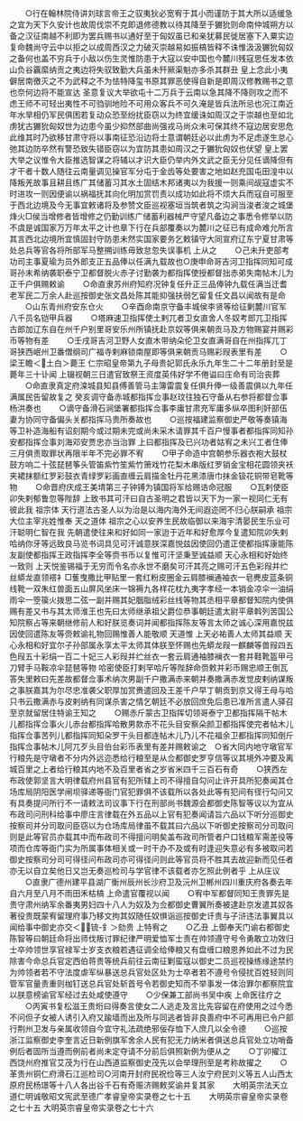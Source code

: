 <!-- { "loadSidebar": true } -->
　　○行在翰林院侍讲刘球言帝王之驭夷狄必宽宥于其小而谨防于其大所以适缓急之宜为天下久安计也故周伐崇不克即退修德教以待其降至于玁狁则命南仲城朔方以备之汉征南越不利即为罢兵赐书以通好至于匈奴虽已和亲犹募民徙居塞下入粟实边复命魏尚守云中以拒之以成周西汉之力破灭崇越易如振槁皆释不诛惟汲汲玁狁匈奴之备何也盖不穷兵于小敌以伤生灵惟防患于大寇以安中国也今麓川残寇思任发本依山负谷覊縻纳贡之夷边将失驭致勤大兵虽未歼厥渠魁亦多杀其群丑  皇上念此小夷僻居南徼灭之不为武释之不为怯特降玺书原其罪恶使得自新是即周汉修教赐书之意也奈何边将不能宣达  圣意复议大举欲屯十二万兵于云南以急其降不降则攻之而不虑王师不可轻出夷性不可驺驯地险不可用众客兵不可久淹是皆兵法所忌也况江南近年水旱相仍军民俱困若复动众恐至纷扰臣窃以为终宜缓诛如周汉之于崇越也至如北虏犹古玁狁匈奴世为边患今虽少抑然部曲尚强戎马尚众未可保其终不寇边居安思危此维其时乃欲移甘肃守将以事南征恐沿边将士意谓朝廷必以此虏为不足虑遂生怠心弛其边防卒然有警恐致失错臣窃以为宜防其患如周汉之于玁狁匈奴也伏望  皇上罢大举之议惟令大臣推选智谋之将辅以才识大臣仍举内外文武之臣无分见任谪降但有才干者十数人随往云南量调见操官军分屯于金齿等处要害之地如赵充国屯田湟中以降叛羌故事且耕且练广其储蓄习其水土固结木邦诸夷以为我援一则乘间觇寇虚实不时进攻一则因便谕以祸福抚其向化明加赏罚责以成功如此将不烦大兵而寇自可服至于西北边境及今无事宜敕诸将及参赞文臣巡视塞垣当筑者筑之沟涧当浚者浚之城堡烽火□侯当增修者皆增修之仍勤训练广储蓄利器械严守望凡备边之事悉令修举以防不虞是诚国家万万年太平之计也章下行在兵部覆奏以为麓川之征已有成命难允所言其言西北边境所宜慎固封守防患未然实国家要务乞敕镇守大同宣府辽东宁夏甘肃等处总兵等官各将所部军马整搠训练毋致怠忽失误事机  上从之
　　○己未升吏部考功司主事夏瑜为员外郎支正五品俸以任满九载故也○庚申命哥吉河卫指挥同知可成哥孙末希纳袭职泰宁卫都督脱火赤子讨勤袭为都指挥使授都督拙赤弟失南帖木儿为正千户俱赐敕谕
　　○命直隶苏州府知府况钟复任升正三品俸钟九载任满当迁耆老军民二万余人赴巡按御史张文昌处陈其能抑强扶弱乞留复任文昌以闻故有是命
　　○山东青州府安东仓火
　　○辛酉命南京守备丰城侯李贤等给征剿麓川官军八千员名铠甲兵器
　　○塔麻速卫指挥使土剌兀者卫女直舍人冬奴考郎兀卫指挥古郎加辽东自在州千户别里哥安乐州所镇抚赴京奴等俱来朝贡马及方物赐宴并赐彩币等物有差
　　○壬戌哥吉河卫野人女直木带纳朵伦卫女直满哥自在州指挥兀丁哥狭西岷州卫番僧纲司广福寺剌麻锁南屋即等俱来朝贡马赐彩叚表里有差
　　○梁王瞻＜土白＞薨王  仁宗昭皇帝第九子母贵妃郭氏永乐九年生二十二年册封至是薨年三十讣闻  上辍视朝三日遣官致祭王资度英伟好学不倦谥曰庄命有司治丧葬
　　○命直隶真定府滦城县知县傅善管马主簿雷震复任俱升俸一级善震俱以九年任满属民告留故复之  癸亥调守备赤城都指挥佥事赵玟往独石守备从右参将都督佥事杨洪奏也
　　○谪守备滑石涧堡署都指挥佥事李庸甘肃充军庸多纵卒图利奸部伍妻为协同守备偏头关都指挥马贵所奏故也
　　○巡按福建监察御史严敬等奏镇海等卫补造海船有诏刻期今或过期未完或尚未采木请罪其千百户慢事者都指挥同知孙安都指挥佥事刘海邓安贾忠亦当治罪  上曰都指挥及已兴功者姑宥之未兴工者住俸三月俱责取罪状再限半年不完必罪不宥
　　○甲子命造中宫朝参乐器衣袍大鼓杖鼓方响二十弦琵琶筝头管笛紫竹笙紫竹箫戏竹花梨木串版红罗销金宝相花圆领夹袄夹裙抹额红罗彩鼓衣青绿罗彩画直缠云肩描金牡丹花黑漆唐巾抹金钑花铜带皂靴等物
　　○命晋府庆成王美埥第三子钟镈为镇国将军给赐诰命冠服
　　○瓦剌使臣卯失剌郁鲁忽等陛辞  上致书其可汗曰自古圣明之君皆以天下为一家一视同仁无有彼此我  祖宗体  天行道法古圣人以为治是以海内海外无间遐迩罔不归心朕嗣承  祖宗大位主宰兆姓惟奉  天之道体  祖宗之心以安养生民故临御以来海宇清晏民生乐业可汗聪明仁智在我  先朝遣使往来和好如同一家迨于近年和好愈厚今复遣知院卯失剌哈纳你牙等远致良马览书词具见可汗诚意朕深嘉悦兹因使回仍遣正使都指挥康能陈友副使都指挥王政指挥李全等赍书币以复惟可汗坚秉至诚益顺  天心永相和好始终一致则  上天悦鉴锡福于无穷而令名亦永世不磨矣可汗其亮之赐可汗五色彩叚并纻丝蟒龙直领褡衤□蒦曳撒比甲贴里一套红粉皮圈金云肩膝襕通袖衣一皂麂皮蓝条铜线靴一双朱红兽面五山屏风坐床一锦褥九各样花枕九夷字孝经一本销金凉伞一油绢雨伞一箜篌火拨思二弦一副并赐其妃胭脂绒彩丝线等物其丞相平章都督知院内使俱赐有差又书与其太师淮王也先曰太师继承祖父爵位恭事朝廷遣太尉平章斡列苦国公知院察占等来朝继修前人和好朕览奏词并闻都指挥陈友等言太师之诚心深用嘉悦兹因使回遣陈友等赍敕谕礼物回赐惟善人能敬顺  天道惟  上天必祐善人太师其益顺  天心永相和好宜尔子孙部属永享太平太师其体朕至怀赐也先蟒龙叚一麒麟等兽叚四五色叚五十彩绢一百二十妃三人彩叚并纻丝衣一套云肩通袖膝襕衣一套并鞋靴盔甲弓刀臂手马鞍凉伞琵琶等物  哈密使臣打剌罕哈斤等陛辞命赍敕并彩币赐忠顺王倒瓦答失里敕曰先差故都督佥事术纳次男副千户撒满赤来朝并奏撒满赤发觉皮剌纳谋叛之事朕嘉其为尔尽忠准袭父职厚加赏赉遣回及王差千户早丁朝贡到京又得王母与哈只书云撒满赤与皮剌纳有同谋杀害之情乞朝廷不必放回庶免后患已准所言遣人驿召至京就留居住特谕王知之
　　○赐赤斤蒙古卫指挥切领哥泰宁卫都指挥隔干帖木儿都指挥佥事火儿赤台都指挥哈散男款赤不花头目安察朵颜卫都指挥使完者帖木儿指挥佥事苦列儿都指挥同知朵罗干头目都连帖木儿乃儿不花福余卫都指挥同知倒斤指挥佥事帖木儿阿兀歹头目伯台彩币表里有差并赐敕谕之　○省大同内地守墩官军行粮先是守墩者不分内外远迩悉给行粮至是从佥都御史罗亨信等议其境外冲要及离城百里之上者给行粮其内地不及百里者省之岁省米四千三百石有奇
　　○狭西左布政使郭坚言大明律载府州县官有犯所辖上司不得擅自勾问止许开具所犯奏闻其仓场库局阴阳医学闸坝驿递等衙门官犯罪俱不该载所以各处此等有犯间有径行勾问又有具奏提问所行不一请敕法司议事下行在刑部尚书魏源会都御史陈智等议以为宜从布政司问刑科给事中廖庄言律载在外五品以上官有犯奏闻请旨六品以下听分巡御史按察司并分司取问臣窃以为仓场库局律虽不载其曰六品以下听御史按察司分司取问则是此等官员亦载其中而布政司不得擅问明矣盖布政司所管者户口钱粮军需差役等项而仓库等衙门实为所属事体相关或一时干办不及或有时逢迎失意必有多被取问若御史按察司分司可得径问布政司亦可得径问则此等官员将不胜其去故迎新而见任者亦无以自立矣他日又岂无奏巡检司与学官律不该载者亦乞照此例者乎  上从庄议
　　○直隶广德州建平县湖广衡州辰州长沙府卫及沅州卫郴州四川重庆府各奏去年自六月至八月不雨田禾枯槁  上命遣官覆视以闻
　　○宥中军都督同知王贵罪先是贵守肃州纳军余番夷男妇四十八人为奴及为佥都御史曹翼所奏被逮赴京发遣其奴各著役贵既蒙宥留理府事乃移文拘其奴随任奴惧诣巡按御史讦贵与子浒违法事翼具以闻给事中御史亦交＜锍-釒＞劾贵  上特宥之
　　○乙丑  上御奉天门谕右都御史陈智等曰朝廷命将出师伐叛讨罪纪律严明爱恤军士责在帅领遵守号令勇敢立功效归士卒帅领世享官禄军士岁支衣粮若遇征调全给俸粮又有盘缠口粮恩养如此不过为民除害今命总兵官定西伯蒋贵等统兵前往云南征剿蛮寇以御史二员巡视操练缘途禁约为帅领者若不守法度虐军纵暴送总兵官处区处为士卒者若不遵号令侵扰百姓轻则同管军官量责重则枷钉送总兵官处斩首号令若御史知而不举事发一体治罪尔都察院宜以朕意榜谕官军经过去处咸使遵守
　　○少保兼工部尚书吴中疾  上命医往疗之
　　○丙寅书复松滋王贵烆曰得奏言使女二人逃走及言比先容留在府使用之过今悉不问但子女被人诱引入府又踰墙而出及所与同逃者皆非良善府中不可再用已令户部行荆州卫发与亲属收领自今宜守礼法疏绝邪佞存恤下人庶几以全令德
　　○巡按浙江监察御史李奎言近日新例旗军舍余人民有犯无力纳米者俱送总兵官处立功哨备例后者固所当遵而例前者尚未定夺请不分前后俱照新例为便从之
　　○丁卯擢江西饶州府推官艾茂为行在山西道监察御史茂先以会举理刑至是考称故擢之
　　○革贵州铜仁府滑石江巡检司○河南开封府民祝俭等三人汝宁府民刘义等五人山西太原府民杨璟等十八人各出谷千石有奇赈济赐敕奖谕并复其家
　　大明英宗法天立道仁明诚敬昭文宪武至德广孝睿皇帝实录卷之七十五
　　大明英宗睿皇帝实录卷之七十五
大明英宗睿皇帝实录卷之七十六
